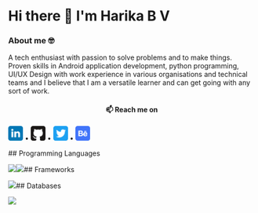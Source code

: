# Hi there 👋 I'm Harika B V

### About me 🤓

A tech enthusiast with passion to solve problems and to make things. Proven skills in Android application development, python programming, UI/UX Design with work experience in various organisations and technical teams and I believe that I am a versatile learner and can get going with any sort of work.

<h4 align='center'>📫 Reach me on</h4>

<p align='center'>

<a href = https://www.linkedin.com/in/harika-b-v><img src=https://raw.githubusercontent.com/edent/SuperTinyIcons/master/images/svg/linkedin.svg height='30' weight='30'></a> • <a href = https://github.com/Harika-BV><img src=https://raw.githubusercontent.com/edent/SuperTinyIcons/master/images/svg/github.svg height='30' weight='30'></a> • <a href = https://twitter.com/Harika><img src=https://raw.githubusercontent.com/edent/SuperTinyIcons/master/images/svg/twitter.svg height='30' weight='30'></a> • <a href = https://www.behance.net/harikabv><img src=https://raw.githubusercontent.com/edent/SuperTinyIcons/master/images/svg/behance.svg height='30' weight='30'></a></p>## Programming Languages

<img src='https://img.shields.io/badge/javascript%20-%23323330.svg?&style=for-the-badge&logo=javascript&logoColor=%23F7DF1E'/><img src='https://img.shields.io/badge/python%20-%2314354C.svg?&style=for-the-badge&logo=python&logoColor=white'/>## Frameworks

<img src='https://img.shields.io/badge/react%20-%2320232a.svg?&style=for-the-badge&logo=react&logoColor=%2361DAFB'/>## Databases

<img src='https://img.shields.io/badge/mysql-%2300f.svg?&style=for-the-badge&logo=mysql&logoColor=white'/>
